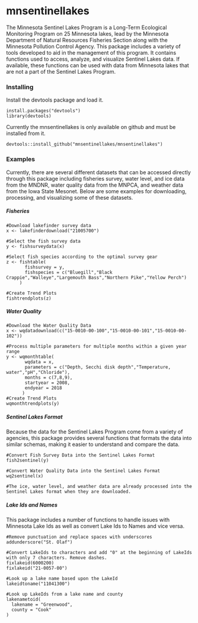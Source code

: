 # mnsentinellakes

The Minnesota Sentinel Lakes Program is a Long-Term Ecological Monitoring Program on 25 Minnesota lakes, lead by the Minnesota Department of Natural Resources Fisheries Section along with the Minnesota Pollution Control Agency. This package includes a variety of tools developed to aid in the management of this program. It contains functions used to access, analyze, and visualize Sentinel Lakes data. If available, these functions can be used with data from Minnesota lakes that are not a part of the Sentinel Lakes Program.

### Installing
Install the devtools package and load it.
```
install.packages("devtools")
library(devtools)
```
Currently the mnsentinellakes is only available on github and must be installed from it.
```
devtools::install_github("mnsentinellakes/mnsentinellakes")
```

### Examples
Currently, there are several different datasets that can be accessed directly through this package including fisheries survey, water level, and ice data from the MNDNR, water quality data from the MNPCA, and weather data from the Iowa State Mesonet. Below are some examples for downloading, processing, and visualizing some of these datasets.

##### Fisheries
```
#Download lakefinder survey data
x <- lakefinderdownload("21005700")

#Select the fish survey data
y <- fishsurveydata(x)

#Select fish species according to the optimal survey gear
z <- fishtable(
       fishsurvey = y,
       fishspecies = c("Bluegill","Black Crappie","Walleye","Largemouth Bass","Northern Pike","Yellow Perch")
     )
      
#Create Trend Plots
fishtrendplots(z)
```
##### Water Quality
```
#Download the Water Quality Data
x <- wqdatadownload(c("15-0010-00-100","15-0010-00-101","15-0010-00-102"))

#Process multiple parameters for multiple months within a given year range
y <- wqmonthtable(
       wqdata = x,
       parameters = c("Depth, Secchi disk depth","Temperature, water","pH","Chloride"),
       months = c(7,8,9),
       startyear = 2008,
       endyear = 2018
      )
#Create Trend Plots
wqmonthtrendplots(y)
```
##### Sentinel Lakes Format
Because the data for the Sentinel Lakes Program come from a variety of agencies, this package provides several functions that formats the data into similar schemas, making it easier to understand and compare the data.
```
#Convert Fish Survey Data into the Sentinel Lakes Format
fish2sentinel(y)

#Convert Water Quality Data into the Sentinel Lakes Format
wq2sentinel(x)

#The ice, water level, and weather data are already processed into the Sentinel Lakes format when they are downloaded.
```
##### Lake Ids and Names
This package includes a number of functions to handle issues with Minnesota Lake Ids as well as convert Lake Ids to Names and vice versa.
```
#Remove punctuation and replace spaces with underscores
addunderscore("St. Olaf")

#Convert LakeIds to characters and add "0" at the beginning of LakeIds with only 7 characters. Remove dashes.
fixlakeid(6000200)
fixlakeid("21-0057-00")

#Look up a lake name based upon the LakeId
lakeidtoname("11041300")

#Look up LakeIds from a lake name and county
lakenametoid(
  lakename = "Greenwood",
  county = "Cook"
)
```
